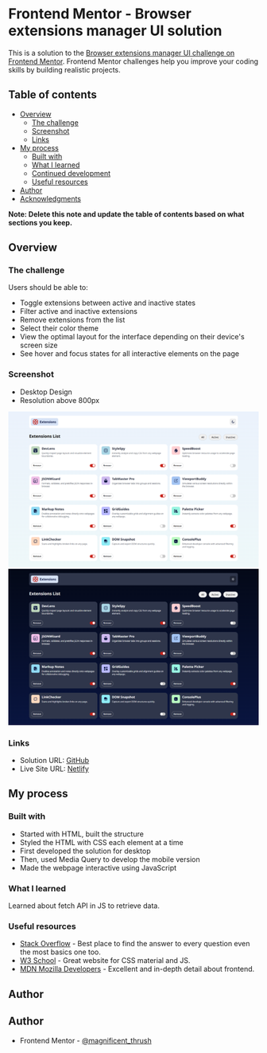# Frontend Mentor - Browser extensions manager UI solution

This is a solution to the [Browser extensions manager UI challenge on Frontend Mentor](https://www.frontendmentor.io/challenges/browser-extension-manager-ui-yNZnOfsMAp). Frontend Mentor challenges help you improve your coding skills by building realistic projects. 

## Table of contents

- [Overview](#overview)
  - [The challenge](#the-challenge)
  - [Screenshot](#screenshot)
  - [Links](#links)
- [My process](#my-process)
  - [Built with](#built-with)
  - [What I learned](#what-i-learned)
  - [Continued development](#continued-development)
  - [Useful resources](#useful-resources)
- [Author](#author)
- [Acknowledgments](#acknowledgments)

**Note: Delete this note and update the table of contents based on what sections you keep.**

## Overview

### The challenge

Users should be able to:

- Toggle extensions between active and inactive states
- Filter active and inactive extensions
- Remove extensions from the list
- Select their color theme
- View the optimal layout for the interface depending on their device's screen size
- See hover and focus states for all interactive elements on the page

### Screenshot

- Desktop Design
- Resolution above 800px 

![Light Mode](./screenshots//desktop_design_light_mode.png)
![Dark Mode](./screenshots//desktop_design_dark_mode.png)



### Links

- Solution URL: [GitHub](https://github.com/nefariooo/extension-manager-ui.git)
- Live Site URL: [Netlify](https://magnificentthrush05-extension-manager.netlify.app/)

## My process

### Built with

- Started with HTML, built the structure
- Styled the HTML with CSS each element at a time
- First developed the solution for desktop
- Then, used Media Query to develop the mobile version
- Made the webpage interactive using JavaScript


### What I learned

Learned about fetch API in JS to retrieve data.


### Useful resources

- [Stack Overflow](https://stackoverflow.com/questions) - Best place to find the answer to every question even the  most basics one too.
- [W3 School](https://www.w3schools.com/css/default.asp) - Great website for CSS material and JS.
- [MDN Mozilla Developers](https://developer.mozilla.org/en-US/docs/Web/JavaScript) - Excellent and in-depth detail about frontend.

## Author

## Author

- Frontend Mentor - [@magnificent_thrush](https://www.frontendmentor.io/profile/magnificentthrush)

